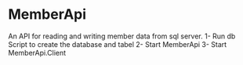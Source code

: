 # MemberApi

An API for reading and writing member data from sql server.
1- Run db Script to create the database and tabel
2- Start MemberApi
3- Start MemberApi.Client


